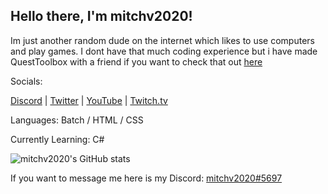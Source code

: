 ## Hello there, I'm mitchv2020!

Im just another random dude on the internet which likes to use computers and play games. I dont have that much coding experience but i have made QuestToolbox with a friend if you want to check that out [here](https://github.com/mitchv2020/QuestToolbox/releases)

Socials: 

[Discord](https://discord.com/users/330282620833366016) | [Twitter](https://twitter.com/mitchv2020) | [YouTube](https://www.youtube.com/channel/UCZW2Nxa-fCm6V8bvDeF0Fyg) | [Twitch.tv](https://twitch.tv/mitchv2020)

Languages: Batch / HTML / CSS

Currently Learning: C#

![mitchv2020's GitHub stats](https://github-readme-stats.vercel.app/api?username=mitchv2020&show_icons=true&theme=radical)

If you want to message me here is my Discord: [mitchv2020#5697](https://discord.com/users/330282620833366016)

<!--
**mitchv2020/mitchv2020** is a ✨ _special_ ✨ repository because its `README.md` (this file) appears on your GitHub profile.

Here are some ideas to get you started:

- 🔭 I’m currently working on ...
- 🌱 I’m currently learning ...
- 👯 I’m looking to collaborate on ...
- 🤔 I’m looking for help with ...
- 💬 Ask me about ...
- 📫 How to reach me: ...
- 😄 Pronouns: ...
- ⚡ Fun fact: ...
-->
